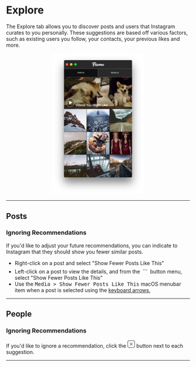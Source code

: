 # Explore

The Explore tab allows you to discover posts and users that Instagram curates to you personally. These suggestions are based off various factors, such as existing users you follow, your contacts, your previous likes and more.

<p style="text-align: center; margin-top: 1em;"><img src="/views/assets/explore.png" width="50%" height="50%" /></p>

<hr />

## Posts

### Ignoring Recommendations

If you'd like to adjust your future recommendations, you can indicate to Instagram that they should show you fewer similar posts. 

- Right-click on a post and select "Show Fewer Posts Like This"
- Left-click on a post to view the details, and from the <img src="/views/assets/actions-menu.png" width="20" height="20" /> button menu, select "Show Fewer Posts Like This"
- Use the <kbd>Media > Show Fewer Posts Like This</kbd> macOS menubar item when a post is selected using the [keyboard arrows.](/misc/keyboard-shortcuts.md)

<hr />

## People

### Ignoring Recommendations

If you'd like to ignore a recommendation, click the <img src="/views/assets/actions-dismiss.png" width="20" height="20" /> button next to each suggestion.



<hr />

